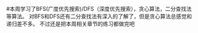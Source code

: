 #本周学习了BFS(广度优先搜索)/DFS（深度优先搜索），贪心算法，二分查找法等算法。
对BFS和DFS还有二分查找法有深入的了解了，但是贪心算法总感觉和递归差不多。
不过还是把本周相关章节的练习都做完吧

